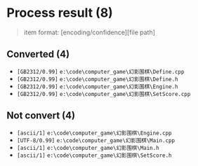 # Process result (8)

> item format: [encoding/confidence][file path]

## Converted (4)

- `[GB2312/0.99]` `e:\code\computer_game\幻影围棋\Define.cpp`
- `[GB2312/0.99]` `e:\code\computer_game\幻影围棋\Define.h`
- `[GB2312/0.99]` `e:\code\computer_game\幻影围棋\Engine.h`
- `[GB2312/0.99]` `e:\code\computer_game\幻影围棋\SetScore.cpp`

## Not convert (4)

- `[ascii/1]` `e:\code\computer_game\幻影围棋\Engine.cpp`
- `[UTF-8/0.99]` `e:\code\computer_game\幻影围棋\Main.cpp`
- `[ascii/1]` `e:\code\computer_game\幻影围棋\Main.h`
- `[ascii/1]` `e:\code\computer_game\幻影围棋\SetScore.h`
